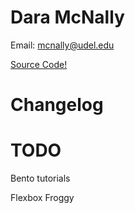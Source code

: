 # Dara McNally
Email: mcnally@udel.edu

[Source Code!](https://github.com/demc5656/demc5656.github.io.git)

# Changelog

# TODO
Bento tutorials

Flexbox Froggy
